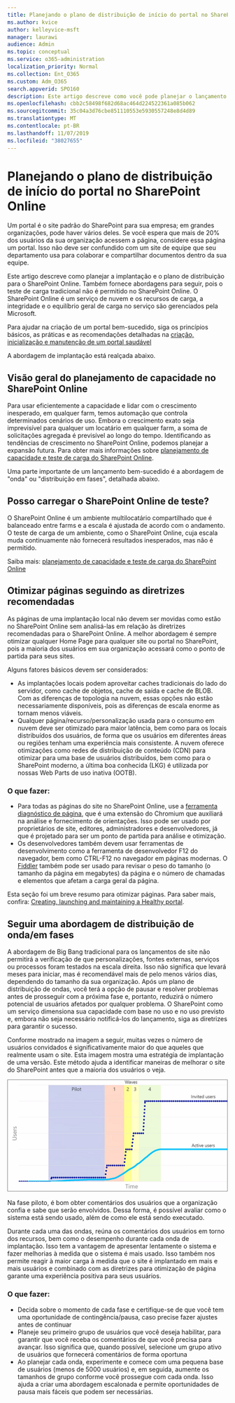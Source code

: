 ```yaml
---
title: Planejando o plano de distribuição de início do portal no SharePoint Online
ms.author: kvice
author: kelleyvice-msft
manager: laurawi
audience: Admin
ms.topic: conceptual
ms.service: o365-administration
localization_priority: Normal
ms.collection: Ent_O365
ms.custom: Adm_O365
search.appverid: SPO160
description: Este artigo descreve como você pode planejar o lançamento do portal no SharePoint Online e quais etapas executar para um lançamento bem-sucedido
ms.openlocfilehash: cbb2c58498f682d68ac464d224522361a085b062
ms.sourcegitcommit: 35c04a3d76cbe851110553e5930557248e8d4d89
ms.translationtype: MT
ms.contentlocale: pt-BR
ms.lasthandoff: 11/07/2019
ms.locfileid: "38027655"
---
```

# <a name="planning-your-portal-launch-roll-out-plan-in-sharepoint-online"></a>Planejando o plano de distribuição de início do portal no SharePoint Online
Um portal é o site padrão do SharePoint para sua empresa; em grandes organizações, pode haver vários deles. Se você espera que mais de 20% dos usuários da sua organização acessem a página, considere essa página um portal. Isso não deve ser confundido com um site de equipe que seu departamento usa para colaborar e compartilhar documentos dentro da sua equipe.

Este artigo descreve como planejar a implantação e o plano de distribuição para o SharePoint Online. Também fornece abordagens para seguir, pois o teste de carga tradicional não é permitido no SharePoint Online. O SharePoint Online é um serviço de nuvem e os recursos de carga, a integridade e o equilíbrio geral de carga no serviço são gerenciados pela Microsoft.

Para ajudar na criação de um portal bem-sucedido, siga os princípios básicos, as práticas e as recomendações detalhadas na [criação, inicialização e manutenção de um portal saudável](https://go.microsoft.com/fwlink/?linkid=2105838) 

A abordagem de implantação está realçada abaixo.

## <a name="overview-of-capacity-planning-in-sharepoint-online"></a>Visão geral do planejamento de capacidade no SharePoint Online
Para usar eficientemente a capacidade e lidar com o crescimento inesperado, em qualquer farm, temos automação que controla determinados cenários de uso. Embora o crescimento exato seja imprevisível para qualquer um locatário em qualquer farm, a soma de solicitações agregada é previsível ao longo do tempo. Identificando as tendências de crescimento no SharePoint Online, podemos planejar a expansão futura. Para obter mais informações sobre [planejamento de capacidade e teste de carga do SharePoint Online](https://docs.microsoft.com/office365/enterprise/capacity-planning-and-load-testing-sharepoint-online).

Uma parte importante de um lançamento bem-sucedido é a abordagem de "onda" ou "distribuição em fases", detalhada abaixo. 

## <a name="can-i-load-test-sharepoint-online"></a>Posso carregar o SharePoint Online de teste?
O SharePoint Online é um ambiente multilocatário compartilhado que é balanceado entre farms e a escala é ajustada de acordo com o andamento. O teste de carga de um ambiente, como o SharePoint Online, cuja escala muda continuamente não fornecerá resultados inesperados, mas não é permitido. 

Saiba mais: [planejamento de capacidade e teste de carga do SharePoint Online](https://docs.microsoft.com/office365/enterprise/capacity-planning-and-load-testing-sharepoint-online)

## <a name="optimize-pages-by-following-recommended-guidelines"></a>Otimizar páginas seguindo as diretrizes recomendadas
As páginas de uma implantação local não devem ser movidas como estão no SharePoint Online sem analisá-las em relação às diretrizes recomendadas para o SharePoint Online. A melhor abordagem é sempre otimizar qualquer Home Page para qualquer site ou portal no SharePoint, pois a maioria dos usuários em sua organização acessará como o ponto de partida para seus sites.

Alguns fatores básicos devem ser considerados:
- As implantações locais podem aproveitar caches tradicionais do lado do servidor, como cache de objetos, cache de saída e cache de BLOB. Com as diferenças de topologia na nuvem, essas opções não estão necessariamente disponíveis, pois as diferenças de escala enorme as tornam menos viáveis.
- Qualquer página/recurso/personalização usada para o consumo em nuvem deve ser otimizado para maior latência, bem como para os locais distribuídos dos usuários, de forma que os usuários em diferentes áreas ou regiões tenham uma experiência mais consistente. A nuvem oferece otimizações como redes de distribuição de conteúdo (CDN) para otimizar para uma base de usuários distribuídos, bem como para o SharePoint moderno, a última boa conhecida (LKG) é utilizada por nossas Web Parts de uso inativa (OOTB).

### <a name="what-to-do"></a>O que fazer:
 - Para todas as páginas do site no SharePoint Online, use a [ferramenta diagnóstico de página](https://aka.ms/perftool), que é uma extensão do Chromium que auxiliará na análise e fornecimento de orientações. Isso pode ser usado por proprietários de site, editores, administradores e desenvolvedores, já que é projetado para ser um ponto de partida para análise e otimização.
 - Os desenvolvedores também devem usar ferramentas de desenvolvimento como a ferramenta de desenvolvedor F12 do navegador, bem como CTRL-F12 no navegador em páginas modernas. O [Fiddler](https://www.telerik.com/download/fiddler) também pode ser usado para revisar o peso do tamanho (o tamanho da página em megabytes) da página e o número de chamadas e elementos que afetam a carga geral da página. 

Esta seção foi um breve resumo para otimizar páginas.  Para saber mais, confira: [Creating, launching and maintaining a Healthy portal](https://go.microsoft.com/fwlink/?linkid=2105838).

## <a name="follow-a-wave--phased-roll-out-approach"></a>Seguir uma abordagem de distribuição de onda/em fases
A abordagem de Big Bang tradicional para os lançamentos de site não permitirá a verificação de que personalizações, fontes externas, serviços ou processos foram testados na escala direita. Isso não significa que levará meses para iniciar, mas é recomendável mais de pelo menos vários dias, dependendo do tamanho da sua organização. Após um plano de distribuição de ondas, você terá a opção de pausar e resolver problemas antes de prosseguir com a próxima fase e, portanto, reduzirá o número potencial de usuários afetados por qualquer problema. O SharePoint como um serviço dimensiona sua capacidade com base no uso e no uso previsto e, embora não seja necessário notificá-los do lançamento, siga as diretrizes para garantir o sucesso.
  
Conforme mostrado na imagem a seguir, muitas vezes o número de usuários convidados é significativamente maior do que aqueles que realmente usam o site. Esta imagem mostra uma estratégia de implantação de uma versão. Este método ajuda a identificar maneiras de melhorar o site do SharePoint antes que a maioria dos usuários o veja.
  
![Gráfico mostrando usuários convidados e ativos](media/0bc14a20-9420-4986-b9b9-fbcd2c6e0fb9.png)
  
Na fase piloto, é bom obter comentários dos usuários que a organização confia e sabe que serão envolvidos. Dessa forma, é possível avaliar como o sistema está sendo usado, além de como ele está sendo executado.
  
Durante cada uma das ondas, reúna os comentários dos usuários em torno dos recursos, bem como o desempenho durante cada onda de implantação. Isso tem a vantagem de apresentar lentamente o sistema e fazer melhorias à medida que o sistema é mais usado. Isso também nos permite reagir à maior carga à medida que o site é implantado em mais e mais usuários e combinado com as diretrizes para otimização de página garante uma experiência positiva para seus usuários.

### <a name="what-to-do"></a>O que fazer:
- Decida sobre o momento de cada fase e certifique-se de que você tem uma oportunidade de contingência/pausa, caso precise fazer ajustes antes de continuar
- Planeje seu primeiro grupo de usuários que você deseja habilitar, para garantir que você receba os comentários de que você precisa para avançar. Isso significa que, quando possível, selecione um grupo ativo de usuários que fornecerá comentários de forma oportuna
- Ao planejar cada onda, experimente e comece com uma pequena base de usuários (menos de 5000 usuários) e, em seguida, aumente os tamanhos de grupo conforme você prossegue com cada onda. Isso ajuda a criar uma abordagem escalonada e permite oportunidades de pausa mais fáceis que podem ser necessárias.

